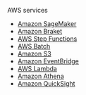 AWS services

- [Amazon SageMaker][sagemaker]
- [Amazon Braket][braket]
- [AWS Step Functions][step functions]
- [AWS Batch][batch]
- [Amazon S3][s3]
- [Amazon EventBridge][eventbridge]
- [AWS Lambda][lambda]
- [Amazon Athena][athena]
- [Amazon QuickSight][quicksight]

[sagemaker]: https://docs.aws.amazon.com/sagemaker/latest/dg/nbi.html
[braket]: https://aws.amazon.com/braket/
[step functions]: https://aws.amazon.com/step-functions/
[batch]: https://aws.amazon.com/batch/
[s3]: https://aws.amazon.com/s3/
[eventbridge]: https://aws.amazon.com/eventbridge/
[lambda]: https://aws.amazon.com/lambda/
[athena]: https://aws.amazon.com/athena/
[quicksight]: https://aws.amazon.com/quicksight/
